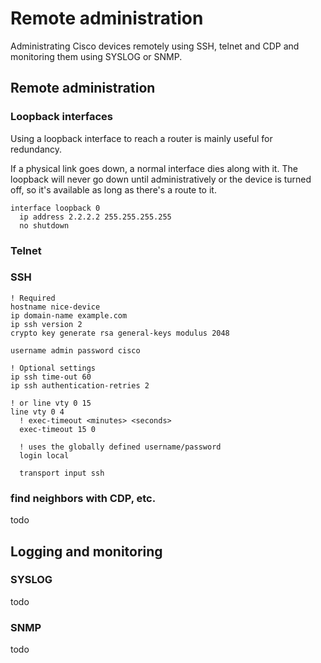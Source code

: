 # Remote administration

Administrating Cisco devices remotely using SSH, telnet and CDP and monitoring them using SYSLOG or SNMP.

## Remote administration

### Loopback interfaces

Using a loopback interface to reach a router is mainly useful for redundancy.

If a physical link goes down, a normal interface dies along with it. The loopback will never go down until administratively or the device is turned off, so it's available as long as there's a route to it.

```cisco-ios
interface loopback 0
  ip address 2.2.2.2 255.255.255.255
  no shutdown
```

### Telnet

### SSH

```cisco-ios
! Required
hostname nice-device
ip domain-name example.com
ip ssh version 2
crypto key generate rsa general-keys modulus 2048

username admin password cisco

! Optional settings
ip ssh time-out 60
ip ssh authentication-retries 2

! or line vty 0 15
line vty 0 4
  ! exec-timeout <minutes> <seconds>
  exec-timeout 15 0

  ! uses the globally defined username/password
  login local

  transport input ssh
```

### find neighbors with CDP, etc.

todo

## Logging and monitoring

### SYSLOG

todo

### SNMP

todo
